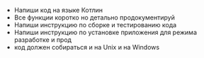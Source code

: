 - Напиши код на языке Котлин
- Все функции коротко но детально продокументируй
- Напиши инструкцию по сборке и тестированию кода
- Напиши инструкцию по установке приложения для режима разработке и прод
- код должен собираться и на Unix и на Windows

